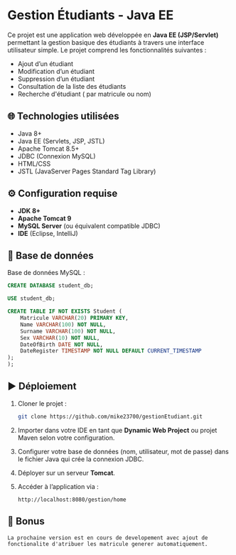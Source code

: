# Gestion Étudiants - Java EE

Ce projet est une application web développée en **Java EE (JSP/Servlet)** permettant la gestion basique des étudiants à travers une interface utilisateur simple. Le projet comprend les fonctionnalités suivantes :

- Ajout d’un étudiant
- Modification d’un étudiant
- Suppression d’un étudiant
- Consultation de la liste des étudiants
- Recherche d'étudiant ( par matricule ou nom)

## 🌐 Technologies utilisées

- Java 8+
- Java EE (Servlets, JSP, JSTL)
- Apache Tomcat 8.5+
- JDBC (Connexion MySQL)
- HTML/CSS
- JSTL (JavaServer Pages Standard Tag Library)


## ⚙️ Configuration requise

- **JDK 8+**
- **Apache Tomcat 9**
- **MySQL Server** (ou équivalent compatible JDBC)
- **IDE** (Eclipse, IntelliJ)

## 🧠 Base de données

Base de données MySQL :

```sql
CREATE DATABASE student_db;

USE student_db;

CREATE TABLE IF NOT EXISTS Student (
    Matricule VARCHAR(20) PRIMARY KEY,
    Name VARCHAR(100) NOT NULL,
    Surname VARCHAR(100) NOT NULL,
    Sex VARCHAR(10) NOT NULL,
    DateOfBirth DATE NOT NULL,
    DateRegister TIMESTAMP NOT NULL DEFAULT CURRENT_TIMESTAMP
);
);
```

## ▶️ Déploiement

1. Cloner le projet :
   ```bash
   git clone https://github.com/mike23700/gestionEtudiant.git
   ```

2. Importer dans votre IDE en tant que **Dynamic Web Project** ou projet Maven selon votre configuration.

3. Configurer votre base de données (nom, utilisateur, mot de passe) dans le fichier Java qui crée la connexion JDBC.

4. Déployer sur un serveur **Tomcat**.

5. Accéder à l’application via :
   ```
   http://localhost:8080/gestion/home
   ```

## 🍡 Bonus

```
La prochaine version est en cours de developement avec ajout de fonctionalite d'atribuer les matricule generer automatiquement.

```

